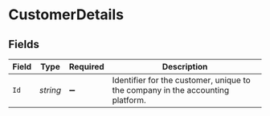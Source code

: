 # CustomerDetails


## Fields

| Field                                                                          | Type                                                                           | Required                                                                       | Description                                                                    |
| ------------------------------------------------------------------------------ | ------------------------------------------------------------------------------ | ------------------------------------------------------------------------------ | ------------------------------------------------------------------------------ |
| `Id`                                                                           | *string*                                                                       | :heavy_minus_sign:                                                             | Identifier for the customer, unique to the company in the accounting platform. |
